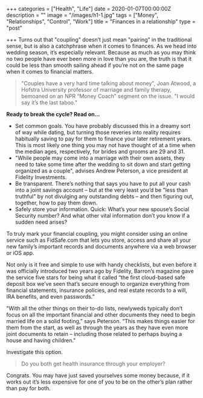 +++
categories = ["Health", "Life"]
date = 2020-01-07T00:00:00Z
description = ""
image = "/images/h1-1.jpg"
tags = ["Money", "Relationships", "Control", "Work"]
title = "Finances in a relationship"
type = "post"

+++
Turns out that "coupling" doesn’t just mean "pairing" in the traditional sense, but is also a catchphrase when it comes to finances. As we head into wedding season, it’s especially relevant. Because as much as you may think no two people have ever been more in love than you are, the truth is that it could be less than smooth sailing ahead if you’re not on the same page when it comes to financial matters.

> "Couples have a very hard time talking about money", Joan Atwood, a Hofstra University professor of marriage and family therapy, bemoaned on an NPR “Money Coach” segment on the issue. "I would say it’s the last taboo."

**Ready to break the cycle? Read on...**

* Set common goals. You have probably discussed this in a dreamy sort of way while dating, but turning those reveries into reality requires habitually saving to pay for them to finance your later retirement years. This is most likely one thing you may not have thought of at a time when the median ages, respectively, for brides and grooms are 29 and 31.
* "While people may come into a marriage with their own assets, they need to take some time after the wedding to sit down and start getting organized as a couple", advises Andrew Peterson, a vice president at Fidelity Investments.
* Be transparent. There’s nothing that says you have to put all your cash into a joint savings account – but at the very least you’d be "less than truthful" by not divulging any outstanding debts – and then figuring out, together, how to pay them down.
* Safely store your information. Quick: What’s your new spouse’s Social Security number? And what other vital information don’t you know if a sudden need arises?

To truly mark your financial coupling, you might consider using an online service such as FidSafe.com that lets you store, access and share all your new family’s important records and documents anywhere via a web browser or iOS app.

Not only is it free and simple to use with handy checklists, but even before it was officially introduced two years ago by Fidelity, Barron’s magazine gave the service five stars for being what it called “the first cloud-based safe deposit box we’ve seen that’s secure enough to organize everything from financial statements, insurance policies, and real estate records to a will, IRA benefits, and even passwords.”

"With all the other things on their to-do lists, newlyweds typically don’t focus on all the important financial and other documents they need to begin married life on a solid footing,” says Peterson. “This makes things easier for them from the start, as well as through the years as they have even more joint documents to retain – including those related to perhaps buying a house and having children."

Investigate this option.

> Do you both get health insurance through your employer?

Congrats. You may have just saved yourselves some money because, if it works out it’s less expensive for one of you to be on the other’s plan rather than pay for both.